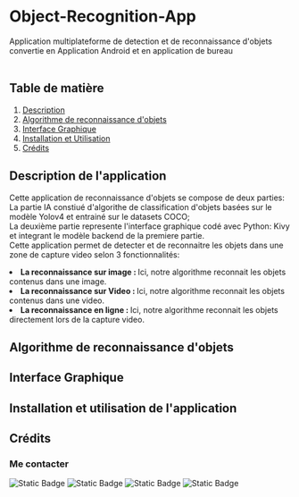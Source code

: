 # Object-Recognition-App
Application multiplateforme de detection et de reconnaissance d'objets convertie en Application Android et en application de bureau
<br/>
<br/>
<h2>Table de matière</h2>
<ol>
  <a href=""><li>Description</li></a>
  <a href=""><li>Algorithme de reconnaissance d'objets</li></a>
  <a href=""><li>Interface Graphique</li></a>
  <a href=""><li>Installation et Utilisation</li></a>
  <a href=""><li>Crédits</li></a>
</ol>

<h2>Description de l'application</h2>

Cette application de reconnaissance d'objets se compose de deux parties:
La partie IA constiué d'algorithe de classification d'objets basées sur le modèle Yolov4 et entrainé sur le datasets COCO;
<br>La deuxième partie represente l'interface graphique codé avec Python: Kivy et integrant le modèle backend de la premiere partie.<br>
Cette application permet de detecter et de reconnaitre les objets dans une zone de capture video selon 3 fonctionnalités:<br>
<li> <strong>La reconnaissance sur image  :  </strong>Ici, notre algorithme reconnait les objets contenus dans une image.</li>
<li> <strong>La reconnaissance sur Video  :  </strong>Ici, notre algorithme reconnait les objets contenus dans une video.</li>
<li> <strong>La reconnaissance en ligne  :  </strong>Ici, notre algorithme reconnait les objets directement lors de la capture video.</li>

<h2>Algorithme de reconnaissance d'objets</h2>

<h2>Interface Graphique</h2>
<h2>Installation et utilisation de l'application</h2>
<h2>Crédits </h2>
 <h3>Me contacter</h3>
 <p>
	 <img alt="Static Badge" src="https://img.shields.io/badge/LinkedIn-0077B5?style=for-the-badge&logo=linkedin&logoColor=white">
	 <img alt="Static Badge" src="https://img.shields.io/badge/Twitter-1DA1F2?style=for-the-badge&logo=twitter&logoColor=white">
 	 <img alt="Static Badge" src="https://img.shields.io/badge/Quora-%23B92B27.svg?&style=for-the-badge&logo=Quora&logoColor=white">
   	<img alt="Static Badge" src="https://img.shields.io/badge/GitHub-100000?style=for-the-badge&logo=github&logoColor=white">

 </p>
	
	 

